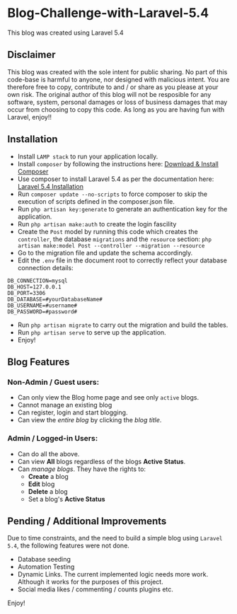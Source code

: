 # Blog-Challenge-with-Laravel-5.4
This blog was created using Laravel 5.4
## Disclaimer
This blog was created with the sole intent for public sharing. No part of this code-base is harmful to anyone, nor designed with malicious intent. You are therefore free to copy, contribute to and / or share as you please at your own risk. The original author of this blog will not be resposible for any software, system, personal damages or loss of business damages that may occur from choosing to copy this code.
As long as you are having fun with Laravel, enjoy!!
## Installation
- Install `LAMP stack` to run your application locally.
- Install `composer` by following the instructions here: [Download & Install Composer](https://getcomposer.org/download/)
- Use composer to install Laravel 5.4 as per the documentation here: [Laravel 5.4 Installation](https://laravel.com/docs/5.4/installation)
- Run `composer update --no-scripts` to force composer to skip the execution of scripts defined in the composer.json file.
- Run `php artisan key:generate` to generate an authentication key for the application.
- Run `php artisan make:auth` to create the login fascility
- Create the `Post` model by running this code which creates the `controller`, the database `migrations` and the `resource` section: `php artisan make:model Post --controller --migration --resource`
- Go to the migration file and update the schema accordingly.
- Edit the `.env` file in the document root to correctly reflect your database connection details:
```
DB_CONNECTION=mysql
DB_HOST=127.0.0.1
DB_PORT=3306
DB_DATABASE=#yourDatabaseName#
DB_USERNAME=#username#
DB_PASSWORD=#password#
```
- Run `php artisan migrate` to carry out the migration and build the tables.
- Run `php artisan serve` to serve up the application.
- Enjoy!

## Blog Features

### Non-Admin / Guest users:
- Can only view the Blog home page and see only `active` blogs.
- Cannot manage an existing blog
- Can register, login and start blogging.
- Can view the *entire blog* by clicking the *blog title*.

### Admin / Logged-in Users:
- Can do all the above.
- Can view **All** blogs regardless of the blogs **Active Status**.
- Can *manage blogs*. They have the rights to:
  - **Create** a blog
  - **Edit** blog
  - **Delete** a blog
  - Set a blog's **Active Status**

## Pending / Additional Improvements

Due to time constraints, and the need to build a simple blog using `Laravel 5.4`, the following features were not done.

- Database seeding
- Automation Testing
- Dynamic Links. The current implemented logic needs more work. Although it works for the purposes of this project.
- Social media likes / commenting / counts plugins etc.

Enjoy!